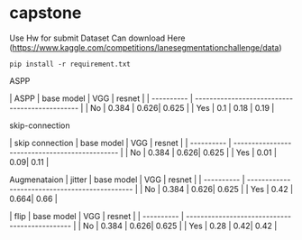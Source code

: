 # capstone
Use Hw for submit
Dataset Can download Here (https://www.kaggle.com/competitions/lanesegmentationchallenge/data)
```
pip install -r requirement.txt  
```
ASPP 

| ASPP       | base model | VGG | resnet                      |
| ---------- | ---------------------------------------------- |
| No         | 0.384         |  0.626|         0.625          |
| Yes        |  0.1          |  0.18 |         0.19           |

skip-connection

| skip connection    | base model | VGG | resnet              |
| ---------- | ---------------------------------------------- |
| No | 0.384          |  0.626|         0.625 |
| Yes |  0.01          |  0.09|         0.11 |

Augmenataion 
| jitter | base model | VGG | resnet                    |
| ---------- | ---------------------------------------------- |
| No | 0.384          |  0.626|         0.625 |
| Yes |  0.42          |  0.664|         0.66 |

| flip  | base model | VGG | resnet                    |
| ---------- | ---------------------------------------------- |
| No | 0.384          |  0.626|         0.625 |
| Yes |  0.28        |  0.42|         0.42 |
